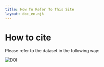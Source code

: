 ```yaml
---
title: How To Refer To This Site
layout: doc_en.njk
---
```

# How to cite

Please refer to the dataset in the following way: 

[![DOI](https://zenodo.org/badge/DOI/10.5281/zenodo.15255721.svg)](https://doi.org/10.5281/zenodo.15255721)

